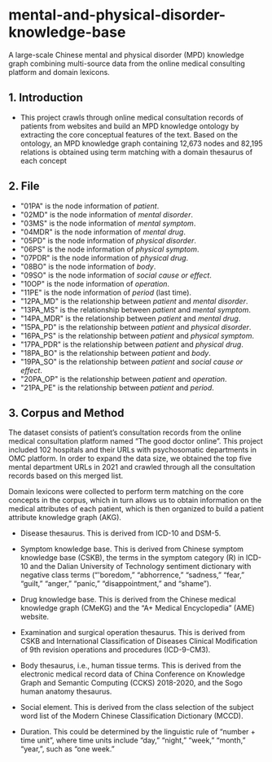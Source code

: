 # mental-and-physical-disorder-knowledge-base

A large-scale Chinese mental and physical disorder (MPD) knowledge graph combining multi-source data from the online medical consulting platform and domain lexicons.

## 1. Introduction
- This project crawls through online medical consultation records of patients from websites and build an MPD knowledge ontology by extracting the core conceptual features of the text. Based on the ontology, an MPD knowledge graph containing 12,673 nodes and 82,195 relations is obtained using term matching with a domain thesaurus of each concept

## 2. File
- "01PA" is the node information of *patient*.
- "02MD" is the node information of *mental disorder*.
- "03MS" is the node information of *mental symptom*.
- "04MDR" is the node information of *mental drug*.
- "05PD" is the node information of *physical disorder*.
- "06PS" is the node information of *physical symptom*.
- "07PDR" is the node information of *physical drug*.
- "08BO" is the node information of *body*.
- "09SO" is the node information of *social cause or effect*.
- "10OP" is the node information of *operation*.
- "11PE" is the node information of *period* (last time).  
- "12PA_MD" is the relationship between *patient* and *mental disorder*.
- "13PA_MS" is the relationship between *patient* and *mental symptom*.
- "14PA_MDR" is the relationship between *patient* and *mental drug*.
- "15PA_PD" is the relationship between *patient* and *physical disorder*.
- "16PA_PS" is the relationship between *patient* and *physical symptom*.
- "17PA_PDR" is the relationship between *patient* and *physical drug*.
- "18PA_BO" is the relationship between *patient* and *body*.
- "19PA_SO" is the relationship between *patient* and *social cause or effect*.
- "20PA_OP" is the relationship between *patient* and *operation*.
- "21PA_PE" is the relationship between *patient* and *period*.

## 3. Corpus and Method
The dataset consists of patient’s consultation records from the online medical consultation platform named “The good doctor online”. This project included 102 hospitals and their URLs with psychosomatic departments in OMC platform. In order to expand the data size, we obtained the top five mental department URLs in 2021 and crawled through all the consultation records based on this merged list.

Domain lexicons were collected to perform term matching on the core concepts in the corpus, which in turn allows us to obtain information on the medical attributes of each patient, which is then organized to build a patient attribute knowledge graph (AKG).

- Disease thesaurus. This is derived from ICD-10 and DSM-5.

- Symptom knowledge base. This is derived from Chinese symptom knowledge base (CSKB), the terms in the symptom category (R) in ICD-10 and the Dalian University of Technology sentiment dictionary with negative class terms (“'boredom,” “abhorrence,” “sadness,” “fear,” “guilt,” “anger,” “panic,” “disappointment,” and “shame”).

- Drug knowledge base. This is derived from the Chinese medical knowledge graph (CMeKG) and the “A+ Medical Encyclopedia” (AME) website.

- Examination and surgical operation thesaurus. This is derived from CSKB and International Classification of Diseases Clinical Modification of 9th revision operations and procedures (ICD-9-CM3).

- Body thesaurus, i.e., human tissue terms. This is derived from the electronic medical record data of China Conference on Knowledge Graph and Semantic Computing (CCKS) 2018-2020, and the Sogo human anatomy thesaurus.

- Social element. This is derived from the class selection of the subject word list of the Modern Chinese Classification Dictionary (MCCD).

- Duration. This could be determined by the linguistic rule of “number + time unit”, where time units include “day,” “night,” “week,” “month,” “year,”, such as “one week.”
